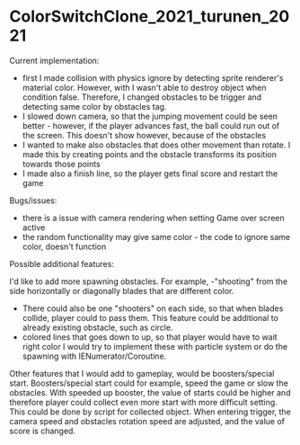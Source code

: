# ColorSwitchClone_2021_turunen_2021

Current implementation:
- first I made collision with physics ignore by detecting sprite renderer's material color. However, with I wasn't able to destroy object when condition false. 
Therefore, I changed obstacles to be trigger and detecting same color by obstacles tag.
- I slowed down camera, so that the jumping movement could be seen better - however, if the player advances fast, the ball could run out of the screen. 
This doesn't show however, because of the obstacles
- I wanted to make also obstacles that does other movement than rotate. I made this by creating points and the obstacle transforms its position towards those points
- I made also a finish line, so the player gets final score and restart the game

Bugs/issues:
- there is a issue with camera rendering when setting Game over screen active
- the random functionality may give same color - the code to ignore same color, doesn't function


Possible additional features:

I'd like to add more spawning obstacles. 
For example, 
  -"shooting" from the side horizontally or diagonally blades that are different color.
  - There could also be one "shooters" on each side, so that when blades collide, player could to pass them. This feature could be additional to already existing obstacle, such as circle.
  - colored lines that goes down to up, so that player would have to wait right color
 I would try to implement these with particle system or do the spawning with IENumerator/Coroutine.
 
 Other features that I would add to gameplay, would be boosters/special start. Boosters/special start could for example, speed the game or slow the obstacles. 
 With speeded up booster, the value of starts could be higher and therefore player could collect even more start with more difficult setting.
 This could be done by script for collected object. When entering trigger, the camera speed and obstacles rotation speed are adjusted, and the value of score is changed. 
 
 

